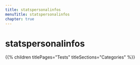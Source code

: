 ```yaml
---
title: statspersonalinfos
menuTitle: statspersonalinfos
chapter: true
---
```


# statspersonalinfos

{{% children titlePages="Tests" titleSections="Categories" %}}
